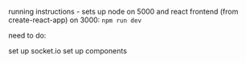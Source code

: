 running instructions - sets up node on 5000 and react frontend (from create-react-app) on 3000:
`npm run dev`

need to do:

set up socket.io
set up components